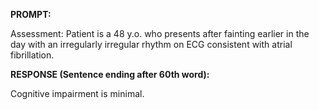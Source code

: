 **PROMPT:**

Assessment: Patient is a 48 y.o. who presents after fainting earlier in the day with an irregularly irregular rhythm on ECG consistent with atrial fibrillation. 

**RESPONSE (Sentence ending after 60th word):**

Cognitive impairment is minimal. 
